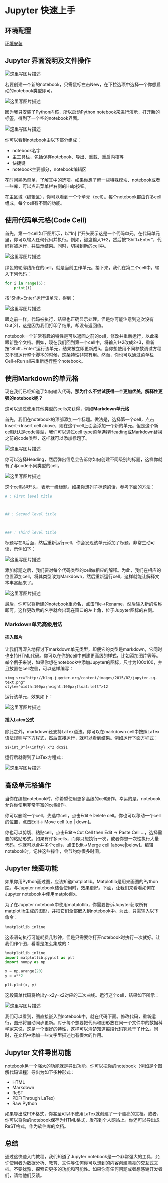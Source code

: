 # Jupyter 快速上手

## 环境配置
[环境安装](./setup.html)

## Jupyter 界面说明及文件操作

![这里写图片描述](./images/start.png)

若要创建一个新的notebook，只需鼠标左击New，在下拉选项中选择一个你想启动的notebook类型即可。

![这里写图片描述](./images/newfile.png)

因为我只安装了Python内核，所以启动Python notebook来进行演示，打开新的标签，得到了一个空的notebook界面。

![这里写图片描述](./images/blank.png)

你可以看到notebook由以下部分组成：

- notebook名字
- 主工具栏，包括保存notebook、导出、重载、重启内核等
- 快捷键
- notebook主要部分，notebook编辑区

花时间熟悉菜单，了解其中的选项。如果你想了解一些特殊模块、notebook或者一些库，可以点击菜单栏右侧的Help按钮。

在主区域（编辑区），你可以看到一个个单元（cell）。每个notebook都由许多cell组成，每个cell有不同的功能。


## 使用代码单元格(Code Cell)


首先，第一个cell如下图所示，以“In[ ]”开头表示这是一个代码单元。在代码单元里，你可以输入任何代码并执行。例如，键盘输入1+2，然后按“Shift+Enter”，代码将被运行，并显示结果。同时，切换到新的cell中。

![这里写图片描述](./images/cell.png)

绿色的轮廓线所在的cell，就是当前工作单元。接下来，我们在第二个cell中，输入下列代码：

```python
for i in range(5):
    print(i)
```

按“Shift+Enter”运行该单元，得到：

![这里写图片描述](./images/runcell.png)

跟之前一样，代码被执行，结果也正确显示处理。但是你可能注意到这次没有Out[2]，这是因为我们打印了结果，却没有返回值。

notebook一个非常有趣的特性是可以返回之前的cell，修改并重新运行，以此来跟新整个文档。例如，现在我们回到第一个cell中，将输入1+2改成2+3，重新按“Shift+Enter”运行该单元，结果被立即更新成5。当你想使用不同参数调试方程又不想运行整个脚本的时候，这条特性非常有用。然而，你也可以通过菜单栏Cell->Run all来重新运行整个notebook。

## 使用Markdown的单元格

现在我们已经知道了如何输入代码，**那为什么不尝试获得一个更加优美，解释性更强的notebook呢？**

这可以通过使用其他类型的cells来获得，例如**Markdown单元格**



首先，我们在notebook的顶部添加一个标题。做法是，选择第一个cell，点击Insert->Insert cell above，则在这个cell上面会添加一个新的单元。但是这个新cell默认是code类型，我们可以通过cell type菜单选择Heading或Markdown替换之前的code类型，这样就可以添加标题了。

![这里写图片描述](./images/celltype.png)

你可以选择Heading，然后弹出信息会告诉你如何创建不同级别的标题，这样你就有了与code不同类型的cell。

![这里写图片描述](./images/markdowncell.png)

这个cell以#开头，表示一级标题。如果你想列子标题的话，参考下面的方法：

```python
# : First level title



## : Second level title



### : Third level title
```

标题写在#后面，然后重新运行cell，你会发现该单元添加了标题，非常生动可读，示例如下：

![这里写图片描述](./images/mixcell.png)

添加标题之后，我们要对每个代码类型的cell做相应的解释。为此，我们在相应的位置添加cell，将其类型改为Markdown，然后重新运行cell，这样就能让解释文本丰富起来了。

![这里写图片描述](./images/mixcell1.png)

最后，你可以将新建的notebook重命名，点击File->Rename，然后输入新的名称即可。这样更改后的名字就会出现在窗口的左上角，位于Jupyter图标的右侧。

### Markdown单元高级用法

#### 插入图片

让我们再深入地探讨下markdown单元类型，即便它的类型是markdown，它同时也支持HTML代码。你可以在你的cell中创建更高级的样式，比如添加图片等等。举个例子来说，如果你想在notebook中添加Jupyter的图标，尺寸为100x100，并且放置在cell左侧，可以这样编写：

```
<img src="http://blog.jupyter.org/content/images/2015/02/jupyter-sq-text.png"
style="width:100px;height:100px;float:left">12
```

运行该单元，效果如下：

![这里写图片描述](./images/imagecell.png)

#### 插入Latex公式

除此之外，markdown还支持LaTex语法。你可以在markdown cell中按照LaTex语法规则写下方程式，然后直接运行，就可以看到结果。例如运行下面方程式：

```
$$\int_0^{+\infty} x^2 dx$$1
```

运行后就得到了LaTex方程式：

![这里写图片描述](./images/latexcell.png)

## 高级单元格操作

当你在编辑notebook时，你希望使用更多高级的cell操作。幸运的是，notebook允许你使用非常丰富的cell操作。

你可以删除一个cell，先选中cell，点击Edit->Delete cell。你也可以移动一个cell的位置，点击Edit->
Move cell [up | down]。

你也可以剪切、粘贴cell，点击Edit->Cut Cell then Edit -> Paste Cell …，选择需要的粘贴形式。如果有许多cells，而你只想执行一次，或者你想一次性执行大量代码，你就可以合并多个cells，点击Edit->Merge cell [above|below]。编辑notebook时，记住这些操作，会节约你很多时间。

## Jupyter 绘图功能

如果你用Python画过图，应该知道matplotlib。Matplotlib是用来画图的Python库。与Jupyter notebook结合使用时，效果更好。下面，让我们来看看如何在Jupyter notebook中使用matplotlib。

为了在Jupyter notebook中使用matplotlib，你需要告诉Jupyter获取所有matplotlib生成的图形，并把它们全部嵌入到notebook中。为此，只需输入以下命令：

```python
%matplotlib inline
```

这条语句执行可能耗费几秒钟，但是只需要你打开notebook时执行一次就好。让我们作个图，看看是怎么集成的：

```python
%matplotlib inline
import matplotlib.pyplot as plt
import numpy as np

x = np.arange(20)
y = x**2

plt.plot(x, y)
```

这段简单代码将绘出y=x2y=x2对应的二次曲线。运行这个cell，结果如下所示：

![这里写图片描述](./images/plot.png)

我们可以看到，图直接嵌入到notebook中，就在代码下面。修改代码，重新运行，图形将自动同步更新。对于每个想要把代码和图形放在同一个文件中的数据科学家来说，这是一个很好的特性，这样可以清楚知道每段代码究竟干了什么。同时，在文档中添加一些文字型描述也有很大的作用。

## Jupyter 文件导出功能

notebook另一个强大的功能就是导出功能。你可以把你的notebook（例如是个图解代码课程）导出为如下多种形式：

- HTML
- Markdown
- ReST
- PDF(Through LaTex)
- Raw Python

如果导出成PDF格式，你甚至可以不使用LaTex就创建了一个漂亮的文档。或者，你可以将你的notebook保存为HTML格式，发布到个人网站上。你还可以导出成ReST格式，作为软件库的文档。

## 总结 

通过这快速入门教程，我们知道了Jupyter notebook是一个非常强大的工具，允许使用者为数据分析、教育、文件等任何你可以想到的内容创建漂亮的交互式文档。不要犹豫，探索它更多的功能和可能性。如果你有任何问题或者想感谢开发者们，请给他们反馈。
